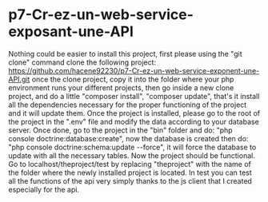 # p7-Cr-ez-un-web-service-exposant-une-API
Nothing could be easier to install this project, first please using the "git clone" command clone the following project:
https://github.com/hacene92230/p7-Cr-ez-un-web-service-exponent-une-API.git
once the clone project, copy it into the folder where your php environment runs your different projects, then go inside a new clone project, and do a little "composer install", "composer update", that's it install all the dependencies necessary for the proper functioning of the project and it will update them.
Once the project is installed, please go to the root of the project in the ".env" file and modify the data according to your database server.
Once done, go to the project in the "bin" folder and do: "php console doctrine:database:create", now the database is created then do:
"php console doctrine:schema:update --force", it will force the database to update with all the necessary tables.
Now the project should be functional. Go to localhost/theproject/test by replacing "theproject" with the name of the folder where the newly installed project is located. In test you can test all the functions of the api very simply thanks to the js client that I created especially for the api.